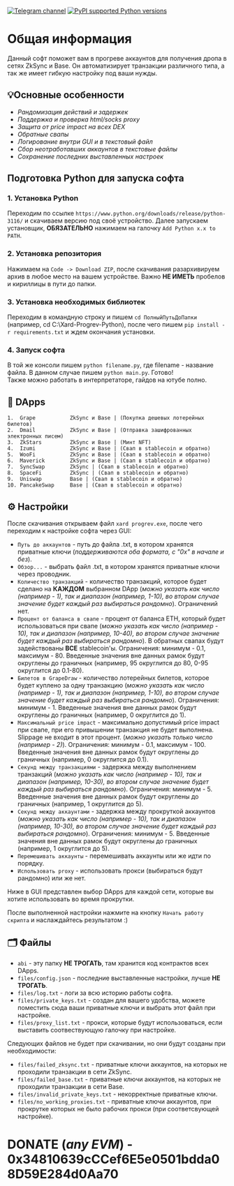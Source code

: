 [![Telegram channel](https://img.shields.io/endpoint?url=https://runkit.io/damiankrawczyk/telegram-badge/branches/master?url=https://t.me/XardMoney)](https://t.me/XardMoney)
[![PyPI supported Python versions](https://img.shields.io/pypi/pyversions/better-automation.svg)](https://www.python.org/downloads/release/python-3116/)
# Общая информация
Данный софт поможет вам в прогреве аккаунтов для получения дропа в сетях ZkSync и Base. Он автоматизирует транзакции различного типа, а так же имеет гибкую настройку под ваши нужды.

## 💡Основные особенности  
+ _Рандомизация действий и задержек_
+ _Поддержка и проверка html/socks proxy_
+ _Защита от price impact на всех DEX_
+ _Обратные свапы_
+ _Логирование внутри GUI и в текстовый файл_
+ _Сбор неотработавших аккаунтов в текстовые файлы_
+ _Сохранение последних выставленных настроек_

## Подготовка Python для запуска софта
### 1. Установка Python  
Переходим по ссылке `https://www.python.org/downloads/release/python-3116/` и скачиваем версию под своё устройство. Далее запускаем установщик, **ОБЯЗАТЕЛЬНО** нажимаем на галочку `Add Python x.x to PATH`.  
### 2. Установка репозитория  
Нажимаем на `Code -> Download ZIP`, после скачивания разархивируем архив в любое место на вашем устройстве. Важно **НЕ ИМЕТЬ** пробелов и кириллицы в пути до папки.  
### 3. Установка необходимых библиотек  
Переходим в командную строку и пишем `cd ПолныйПутьДоПапки` (например, cd C:\Xard-Progrev-Python), после чего пишем `pip install -r requirements.txt` и ждем окончания установки.  
### 4. Запуск софта  
В той же консоли пишем `python filename.py`, где filename - название файла. В данном случае пишем `python main.py`. Готово!  
Также можно работать в интерпретаторе, гайдов на ютубе полно.

## 🧩 DApps
    1.  Grape           ZkSync и Base | (Покупка дешевых лотерейных билетов)                             
    2.  Dmail           ZkSync и Base | (Отправка зашифрованных электронных писем)
    3.  ZkStars         ZkSync и Base | (Минт NFT)
    4.  Izumi           ZkSync и Base | (Свап в stablecoin и обратно)
    5.  WooFi           ZkSync и Base | (Свап в stablecoin и обратно)
    6.  Maverick        ZkSync и Base | (Свап в stablecoin и обратно)
    7.  SyncSwap        ZkSync | (Свап в stablecoin и обратно)
    8.  SpaceFi         ZkSync | (Свап в stablecoin и обратно)
    9.  Uniswap         Base | (Свап в stablecoin и обратно)
    10. PancakeSwap     Base | (Свап в stablecoin и обратно)

## ⚙️ Настройки
После скачивания открываем файл `xard progrev.exe`, после чего переходим к настройке софта через GUI:
+ `Путь до аккаунтов` - путь до файла .txt, в котором хранятся приватные ключи (_поддерживаются оба формата, с "0x" в начале и без_).
+ `Обзор...` - выбрать файл .txt, в котором хранятся приватные ключи через проводник.
+ `Количество транзакций` - количество транзакций, которое будет сделано на **КАЖДОМ** выбранном DApp (_можно указать как число (например - 1), так и диапазон (например, 1-10), во втором случае значение будет каждый раз выбираться рандомно_). Ограничений нет.
+ `Процент от баланса в свапе` - процент от баланса ETH, который будет использоваться при свапе (_можно указать как число (например - 10), так и диапазон (например, 10-40), во втором случае значение будет каждый раз выбираться рандомно_). В обратных свапах будут задействованы **ВСЕ** stablecoin'ы. Ограничения: минимум - 0.1, максимум - 80. Введенные значения вне данных рамок будут округлены до граничных (например, 95 округлится до 80, 0-95 округлится до 0.1-80).
+ `Билетов в GrapeDraw` - количество лотерейных билетов, которое будет куплено за одну транзакцию (_можно указать как число (например - 1), так и диапазон (например, 1-10), во втором случае значение будет каждый раз выбираться рандомно_). Ограничения: минимум - 1. Введенные значения вне данных рамок будут округлены до граничных (например, 0 округлится до 1).
+ `Максимальный price impact` - максимально допустимый price impact при свапе, при его привышении транзакция не будет выполнена. Slippage не входит в этот процент. (_можно указать только число (например - 2)_). Ограничения: минимум - 0.1, максимум - 100. Введенные значения вне данных рамок будут округлены до граничных (например, 0 округлится до 0.1).
+ `Секунд между транзакциями` - задержка между выполнением транзакций (_можно указать как число (например - 10), так и диапазон (например, 10-30), во втором случае значение будет каждый раз выбираться рандомно_). Ограничения: минимум - 5. Введенные значения вне данных рамок будут округлены до граничных (например, 1 округлится до 5).
+ `Секунд между аккаунтами` - задержка между прокруткой аккаунтов (_можно указать как число (например - 10), так и диапазон (например, 10-30), во втором случае значение будет каждый раз выбираться рандомно_). Ограничения: минимум - 5. Введенные значения вне данных рамок будут округлены до граничных (например, 1 округлится до 5).
+ `Перемешивать аккаунты` - перемешивать аккаунты или же идти по порядку.
+ `Использовать proxy` - использовать прокси (выбираться будут рандомно) или же нет.

Ниже в GUI представлен выбор DApps для каждой сети, которые вы хотите использовать во время прокрутки.

После выполненной настройки нажмите на кнопку `Начать работу скрипта` и наслаждайтесь результатом :)

## 🗂️ Файлы
+ `abi` - эту папку **НЕ ТРОГАТЬ**, там хранится код контрактов всех DApps.
+ `files/config.json` - последние выставленные настройки, лучше **НЕ ТРОГАТЬ**.
+ `files/log.txt` - логи за всю историю работы софта.
+ `files/private_keys.txt` - создан для вашего удобства, можете поместить сюда ваши приватные ключи и выбрать этот файл при настройке.
+ `files/proxy_list.txt` - прокси, которые будут использоваться, если выставить соотвествующую галочку при настройке.

Следующих файлов не будет при скачивании, но они будут созданы при необходимости:
+ `files/failed_zksync.txt` - приватные ключи аккаунтов, на которых не проходили транзакции в сети ZkSync.
+ `files/failed_base.txt` - приватные ключи аккаунтов, на которых не проходили транзакции в сети Base.
+ `files/invalid_private_keys.txt` - некорректные приватные ключи.
+ `files/no_working_proxies.txt` - приватные ключи аккаунтов, при прокрутке которых не было рабочих прокси (при соответсвующей настройке).

# DONATE (_any EVM_) - 0x34810639cCCef6E5e0501bdda08D59E284d0Aa70
